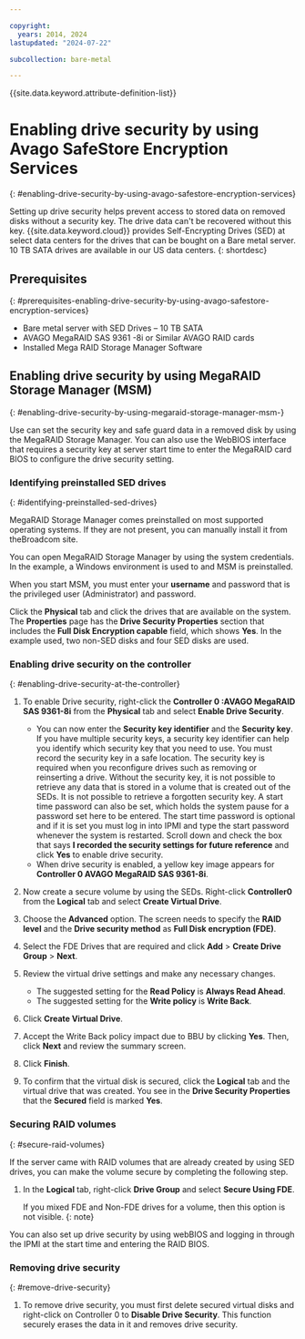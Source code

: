 ```yaml
---

copyright:
  years: 2014, 2024
lastupdated: "2024-07-22"

subcollection: bare-metal

---
```


{{site.data.keyword.attribute-definition-list}}

# Enabling drive security by using Avago SafeStore Encryption Services
{: #enabling-drive-security-by-using-avago-safestore-encryption-services}

Setting up drive security helps prevent access to stored data on removed disks without a security key. The drive data can't be recovered without this key. {{site.data.keyword.cloud}} provides Self-Encrypting Drives (SED) at select data centers for the drives that can be bought on a Bare metal server. 10 TB SATA drives are available in our US data centers.
{: shortdesc}

## Prerequisites
{: #prerequisites-enabling-drive-security-by-using-avago-safestore-encryption-services}

* Bare metal server with SED Drives – 10 TB SATA
* AVAGO MegaRAID SAS 9361 -8i or Similar AVAGO RAID cards
* Installed Mega RAID Storage Manager Software

## Enabling drive security by using MegaRAID Storage Manager (MSM)
{: #enabling-drive-security-by-using-megaraid-storage-manager-msm-}

Use can set the security key and safe guard data in a removed disk by using the MegaRAID Storage Manager. You can also use the WebBIOS interface that requires a security key at server start time to enter the MegaRAID card BIOS to configure the drive security setting.

### Identifying preinstalled SED drives
{: #identifying-preinstalled-sed-drives}

MegaRAID Storage Manager comes preinstalled on most supported operating systems. If they are not present, you can manually install it from theBroadcom site.

You can open MegaRAID Storage Manager by using the system credentials. In the example, a Windows environment is used to and MSM is preinstalled.

When you start MSM, you must enter your **username** and password that is the privileged user (Administrator) and password.

Click the **Physical** tab and click the drives that are available on the system. The **Properties** page has the **Drive Security Properties** section that includes the **Full Disk Encryption capable** field, which shows **Yes**. In the example used, two non-SED disks and four SED disks are used.

### Enabling drive security on the controller
{: #enabling-drive-security-at-the-controller}

1. To enable Drive security, right-click the **Controller 0 :AVAGO MegaRAID SAS 9361-8i** from the **Physical** tab and select **Enable Drive Security**.
   - You can now enter the **Security key identifier** and the **Security key**. If you have multiple security keys, a security key identifier can help you identify which security key that you need to use. You must record the security key in a safe location. The security key is required when you reconfigure drives such as removing or reinserting a drive. Without the security key, it is not possible to retrieve any data that is stored in a volume that is created out of the SEDs. It is not possible to retrieve a forgotten security key. A start time password can also be set, which holds the system pause for a password set here to be entered. The start time password is optional and if it is set you must log in into IPMI and type the start password whenever the system is restarted. Scroll down and check the box that says **I recorded the security settings for future reference** and click **Yes** to enable drive security.
   - When drive security is enabled, a yellow key image appears for **Controller 0 AVAGO MegaRAID SAS 9361-8i**.

1. Now create a secure volume by using the SEDs. Right-click **Controller0** from the **Logical** tab and select **Create Virtual Drive**.
1. Choose the **Advanced** option. The screen needs to specify the **RAID level** and the **Drive security method** as **Full Disk encryption (FDE)**.
1. Select the FDE Drives that are required and click **Add** > **Create Drive Group** > **Next**.
1. Review the virtual drive settings and make any necessary changes.
   - The suggested setting for the **Read Policy** is **Always Read Ahead**.
   - The suggested setting for the **Write policy** is **Write Back**.

1. Click **Create Virtual Drive**.
1. Accept the Write Back policy impact due to BBU by clicking **Yes**. Then, click **Next** and review the summary screen.
1. Click **Finish**.
1. To confirm that the virtual disk is secured, click the **Logical** tab and the virtual drive that was created. You see in the **Drive Security Properties** that the **Secured** field is marked **Yes**.

### Securing RAID volumes
{: #secure-raid-volumes}

If the server came with RAID volumes that are already created by using SED drives, you can make the volume secure by completing the following step.

1. In the **Logical** tab, right-click **Drive Group** and select **Secure Using FDE**.

   If you mixed FDE and Non-FDE drives for a volume, then this option is not visible.
   {: note}

You can also set up drive security by using webBIOS and logging in through the IPMI at the start time and entering the RAID BIOS.

### Removing drive security
{: #remove-drive-security}

1. To remove drive security, you must first delete secured virtual disks and right-click on Controller 0 to **Disable Drive Security**. This function securely erases the data in it and removes drive security.
